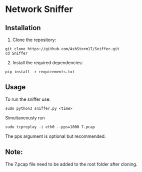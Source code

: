 # Network Sniffer
## Installation
1. Clone the repository:
```
git clone https://github.com/AshStorm17/Sniffer.git
cd Sniffer
```

2. Install the required dependencies:
```
pip install -r requirements.txt
```

## Usage
To run the sniffer use:
```
sudo python3 sniffer.py <time>
```
Simultaneously run
```
sudo tcpreplay -i eth0 --pps=1000 7.pcap
```
The pps argument is optional but recommended.

## Note:
The 7.pcap file need to be added to the root folder after cloning.
